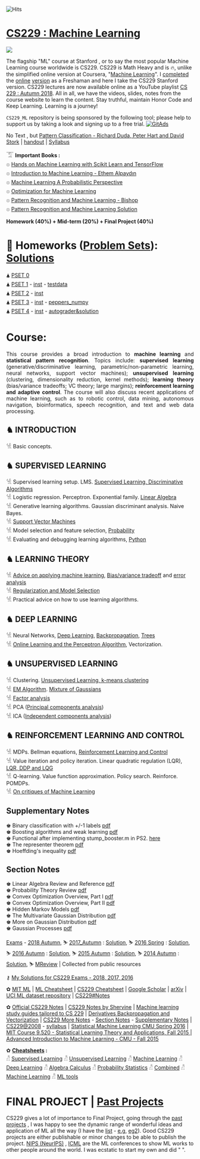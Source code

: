 ![Hits](https://hitcounter.pythonanywhere.com/count/tag.svg?url=https%3A%2F%2Fgithub.com%2FSKKSaikia%2FCS229_ML)

# [CS229 : Machine Learning](http://cs229.stanford.edu/)

<img src="https://github.com/SKKSaikia/CS229_ML/blob/master/img/cs229.jpg">

The flagship "ML" course at Stanford , or to say the most popular Machine Learning course worldwide is CS229. CS229 is Math Heavy and is 🔥, unlike the simplified online version at Coursera, "[Machine Learning](https://www.coursera.org/learn/machine-learning)". I [completed](https://www.coursera.org/account/accomplishments/verify/4G25AQXD9LDG) the [online](https://github.com/rmarquis/coursera-machinelearning) [version](https://github.com/atinesh-s/Coursera-Machine-Learning-Stanford) as a Freshaman and here I take the CS229 Stanford version. CS229 lectures are now available online as a YouTube playlist [CS 229 : Autumn 2018](https://www.youtube.com/watch?v=jGwO_UgTS7I&list=PLoROMvodv4rMiGQp3WXShtMGgzqpfVfbU). All in all, we have the videos, slides, notes from the course website to learn the content. Stay truthful, maintain Honor Code and Keep Learning. Learning is a journey!

`CS229_ML` repository is being sponsored by the following tool; please help to support us by taking a look and signing up to a free trial.
<a href="https://tracking.gitads.io/?repo=CS229_ML"><img src="https://images.gitads.io/CS229_ML" alt="GitAds"/></a>

No Text , but [Pattern Classification - Richard Duda, Peter Hart and David Stork](https://github.com/SKKSaikia/CS229_ML/blob/master/doc/Pattern%20Classification%20by%20Richard%20O.%20Duda%2C%20David%20G.%20Stork%2C%20Peter%20E.Hart%20.pdf) | [handout](https://github.com/SKKSaikia/CS229_ML/blob/master/doc/handout.pdf) | [Syllabus](http://cs229.stanford.edu/syllabus.html)

𓄆 <b>Important Books : </b><br/>
𓊖 [Hands on Machine Learning with Scikit Learn and TensorFlow](https://github.com/devakar/deep-learning-books/blob/master/Hands%20on%20Machine%20Learning%20with%20Scikit%20Learn%20and%20TensorFlow.pdf) <br/>
𓊖 [Introduction to Machine Learning - Ethem Alpaydın](https://kkpatel7.files.wordpress.com/2015/04/alppaydin_machinelearning_2010.pdf) <br/>
𓊖 [Machine Learning A Probabilistic Perspective](https://doc.lagout.org/science/Artificial%20Intelligence/Machine%20learning/Machine%20Learning_%20A%20Probabilistic%20Perspective%20%5BMurphy%202012-08-24%5D.pdf) <br/>
𓊖 [Optimization for Machine Learning](https://doc.lagout.org/science/Artificial%20Intelligence/Machine%20learning/Optimization%20for%20Machine%20Learning%20%5BSra%2C%20Nowozin%20%26%20Wright%202011-09-30%5D.pdf) <br/>
𓊖 [Pattern Recognition and Machine Learning - Bishop](https://github.com/SKKSaikia/CS229_ML/blob/master/doc/Bishop%20-%20Pattern%20Recognition%20And%20Machine%20Learning%20-%20Springer%20%202006.pdf) <br/>
𓊖 [Pattern Recognition and Machine Learning Solution](https://github.com/SKKSaikia/CS229_ML/blob/master/doc/Pattern%20Recognition%20and%20Machine%20Learning%20Solution.pdf) <br/>

<b> Homework (40%) + Mid-term (20%) + Final Project (40%) </b>

# 🥤 Homeworks ([Problem Sets](https://github.com/SKKSaikia/CS229_ML/tree/master/PSET)): [Solutions](https://github.com/SKKSaikia/CS229_ML/blob/master/SOLUTIONS.MD)

🛦 [PSET 0](https://github.com/SKKSaikia/CS229_ML/blob/master/PSET/2018/ps0.pdf) <br/>
🛦 [PSET 1](https://github.com/SKKSaikia/CS229_ML/blob/master/PSET/2018/ps1.zip) - [inst](https://github.com/SKKSaikia/CS229_ML/blob/master/PSET/2018/ps1.txt) - [testdata](https://github.com/SKKSaikia/CS229_ML/blob/master/PSET/2018/data.zip)<br/>
🛦 [PSET 2](https://github.com/SKKSaikia/CS229_ML/blob/master/PSET/2018/ps2.zip) - [inst](https://github.com/SKKSaikia/CS229_ML/blob/master/PSET/2018/ps2.txt) <br/>
🛦 [PSET 3](https://github.com/SKKSaikia/CS229_ML/blob/master/PSET/2018/ps3.zip) - [inst](https://github.com/SKKSaikia/CS229_ML/blob/master/PSET/2018/ps3.txt) - [peppers_numpy](https://github.com/SKKSaikia/CS229_ML/blob/master/PSET/2018/peppers_numpy.zip) <br/>
🛦 [PSET 4](https://github.com/SKKSaikia/CS229_ML/blob/master/PSET/2018/ps4_v5_release.zip) - [inst](https://github.com/SKKSaikia/CS229_ML/blob/master/PSET/2018/ps4.txt) - [autograder&solution](https://github.com/SKKSaikia/CS229_ML/blob/master/PSET/2018/autograder.zip) <br/>

# Course:

<p align="justify">This course provides a broad introduction to <b>machine learning</b> and <b>statistical pattern recognition</b>. Topics include: <b>supervised learning</b> (generative/discriminative learning, parametric/non-parametric learning, neural networks, support vector machines); <b>unsupervised learning</b> (clustering, dimensionality reduction, kernel methods); <b>learning theory</b> (bias/variance tradeoffs; VC theory; large margins); <b>reinforcement learning and adaptive control</b>. The course will also discuss recent applications of machine learning, such as to robotic control, data mining, autonomous navigation, bioinformatics, speech recognition, and text and web data processing.</p>

<h2><b> ♞ INTRODUCTION </b></h2>

𓀽 Basic concepts.

<h2><b> ♞ SUPERVISED LEARNING </b></h2>

𓀽 Supervised learning setup. LMS. [Supervised Learning, Discriminative Algorithms](https://github.com/SKKSaikia/CS229_ML/blob/master/doc/NOTES/cs229-notes1.pdf) <br/>
𓀽 Logistic regression. Perceptron. Exponential family. [Linear Algebra](https://github.com/SKKSaikia/CS229_ML/blob/master/doc/NOTES/section_notes/1%20-%20cs229-linalg.pdf) <br/>
𓀽 Generative learning algorithms. Gaussian discriminant analysis. Naive Bayes. <br/>
𓀽 [Support Vector Machines](https://github.com/SKKSaikia/CS229_ML/blob/master/doc/NOTES/cs229-notes2.pdf) <br/>
𓀽 Model selection and feature selection, [Probability](https://github.com/SKKSaikia/CS229_ML/blob/master/doc/NOTES/section_notes/2%20-%20cs229-prob.pdf) <br/>
𓀽 Evaluating and debugging learning algorithms, [Python](https://github.com/SKKSaikia/CS229_ML/blob/master/doc/NOTES/section_notes/CS229_Python_Tutorial.pdf) <br/>

<h2><b> ♞ LEARNING THEORY </b></h2>

𓀽 [Advice on applying machine learning](https://github.com/SKKSaikia/CS229_ML/blob/master/doc/NOTES/ml_application_advice.pdf), [Bias/variance tradeoff](https://github.com/SKKSaikia/CS229_ML/blob/master/doc/NOTES/cs229-notes4a.pdf) and [error analysis](https://github.com/SKKSaikia/CS229_ML/blob/master/doc/NOTES/cs229-notes4b.pdf) <br/>
𓀽 [Regularization and Model Selection](https://github.com/SKKSaikia/CS229_ML/blob/master/doc/NOTES/cs229-notes5.pdf) <br/>
𓀽 Practical advice on how to use learning algorithms. <br/>

<h2><b> ♞ DEEP LEARNING </b></h2>

𓀽 Neural Networks, [Deep Learning](https://github.com/SKKSaikia/CS229_ML/blob/master/doc/NOTES/cs229-notes-deep_learning.pdf), [Backpropagation](https://github.com/SKKSaikia/CS229_ML/blob/master/doc/NOTES/cs229-notes-backprop.pdf), [Trees](http://cs229.stanford.edu/notes/rf-notes.pdf) <br/>
𓀽 [Online Learning and the Perceptron Algorithm](https://github.com/SKKSaikia/CS229_ML/blob/master/doc/NOTES/cs229-notes6.pdf), Vectorization. <br/>

<h2><b> ♞ UNSUPERVISED LEARNING </b></h2>

𓀽 Clustering. [Unsupervised Learning, k-means clustering](https://github.com/SKKSaikia/CS229_ML/blob/master/doc/NOTES/cs229-notes7a.pdf) <br/>
𓀽 [EM Algorithm](https://github.com/SKKSaikia/CS229_ML/blob/master/doc/NOTES/cs229-notes8.pdf). [Mixture of Gaussians](https://github.com/SKKSaikia/CS229_ML/blob/master/doc/NOTES/cs229-notes7b.pdf) <br/>
𓀽 [Factor analysis](https://github.com/SKKSaikia/CS229_ML/blob/master/doc/NOTES/cs229-notes9.pdf) <br/>
𓀽 PCA ([Principal components analysis](https://github.com/SKKSaikia/CS229_ML/blob/master/doc/NOTES/cs229-notes10.pdf)) <br/>
𓀽 ICA ([Independent components analysis](https://github.com/SKKSaikia/CS229_ML/blob/master/doc/NOTES/cs229-notes11.pdf)) <br/>

<h2><b> ♞ REINFORCEMENT LEARNING AND CONTROL </b></h2>

𓀽 MDPs. Bellman equations, [Reinforcement Learning and Control](https://github.com/SKKSaikia/CS229_ML/blob/master/doc/NOTES/cs229-notes12.pdf) <br/>
𓀽 Value iteration and policy iteration. Linear quadratic regulation (LQR), [LQR, DDP and LQG](https://github.com/SKKSaikia/CS229_ML/blob/master/doc/NOTES/cs229-notes13.pdf) <br/>
𓀽 Q-learning. Value function approximation. Policy search. Reinforce. POMDPs. <br/>
𓀽 [On critiques of Machine Learning](https://github.com/SKKSaikia/CS229_ML/blob/master/doc/NOTES/section_notes/critiques-ml.pdf) <br/>

<h2><b> Supplementary Notes </b></h2>

♚ Binary classification with +/-1 labels [pdf](https://github.com/SKKSaikia/CS229_ML/blob/master/doc/NOTES/supplementary_notes/1%20-%20loss-functions.pdf) <br/>
♚ Boosting algorithms and weak learning [pdf](https://github.com/SKKSaikia/CS229_ML/blob/master/doc/NOTES/supplementary_notes/2%20-%20boosting.pdf) <br/>
♚ Functional after implementing stump_booster.m in PS2. [here](https://github.com/SKKSaikia/CS229_ML/blob/master/doc/NOTES/supplementary_notes/3%20-%20boosting_example.m) <br/>
♚ The representer theorem [pdf](https://github.com/SKKSaikia/CS229_ML/blob/master/doc/NOTES/supplementary_notes/4%20-%20representer-function.pdf) <br/>
♚ Hoeffding's inequality [pdf](https://github.com/SKKSaikia/CS229_ML/blob/master/doc/NOTES/supplementary_notes/5%20-%20hoeffding.pdf) <br/>

<h2><b> Section Notes </b></h2>

♚ Linear Algebra Review and Reference [pdf](https://github.com/SKKSaikia/CS229_ML/blob/master/doc/NOTES/section_notes/1%20-%20cs229-linalg.pdf) <br/>
♚ Probability Theory Review [pdf](https://github.com/SKKSaikia/CS229_ML/blob/master/doc/NOTES/section_notes/2%20-%20cs229-prob.pdf) <br/>
♚ Convex Optimization Overview, Part I [pdf](https://github.com/SKKSaikia/CS229_ML/blob/master/doc/NOTES/section_notes/4%20-%20cs229-cvxopt.pdf) <br/>
♚ Convex Optimization Overview, Part II [pdf](https://github.com/SKKSaikia/CS229_ML/blob/master/doc/NOTES/section_notes/5%20-%20cs229-cvxopt2.pdf) <br/>
♚ Hidden Markov Models [pdf](https://github.com/SKKSaikia/CS229_ML/blob/master/doc/NOTES/section_notes/6%20-%20cs229-hmm.pdf) <br/>
♚ The Multivariate Gaussian Distribution [pdf](https://github.com/SKKSaikia/CS229_ML/blob/master/doc/NOTES/section_notes/7%20-%20gaussians.pdf) <br/>
♚ More on Gaussian Distribution [pdf](https://github.com/SKKSaikia/CS229_ML/blob/master/doc/NOTES/section_notes/8%20-%20more_on_gaussians.pdf) <br/>
♚ Gaussian Processes [pdf](https://github.com/SKKSaikia/CS229_ML/blob/master/doc/NOTES/section_notes/9%20-%20cs229-gaussian_processes.pdf) <br/>

[Exams](https://github.com/SKKSaikia/CS229_ML/tree/master/Exams) - [2018 Autumn](https://github.com/SKKSaikia/CS229_ML/blob/master/Exams/MTfinalTBA_aut_2018.pdf), ⛷ [2017_Autumn](https://github.com/SKKSaikia/CS229_ML/blob/master/Exams/2017_Aut_Midterm.pdf) : [Solution](https://github.com/SKKSaikia/CS229_ML/blob/master/Exams/2017_Aut_Midterm_soln.pdf), ⛷ [2016 Spring](https://github.com/SKKSaikia/CS229_ML/blob/master/Exams/2016_Spr_Midterm.pdf) : [Solution](https://github.com/SKKSaikia/CS229_ML/blob/master/Exams/2016_Spr_Midterm_soln.pdf), ⛷ [2016 Autumn](https://github.com/SKKSaikia/CS229_ML/blob/master/Exams/2016_Aut_Midterm.pdf) : [Solution](https://github.com/SKKSaikia/CS229_ML/blob/master/Exams/2016_Aut_Midterm_2.pdf), ⛷ [2015 Autumn](https://github.com/SKKSaikia/CS229_ML/blob/master/Exams/midterm2015.pdf) : [Solution](https://github.com/SKKSaikia/CS229_ML/blob/master/Exams/practicemidterm2sol.pdf), ⛷ [2014 Autumn](https://github.com/SKKSaikia/CS229_ML/blob/master/Exams/midterm2014.pdf) : [Solution](https://github.com/SKKSaikia/CS229_ML/blob/master/Exams/practicemidterm1sol.pdf), ⛷ [MReview](https://github.com/SKKSaikia/CS229_ML/blob/master/Exams/cs229-mt-review.pdf)  | Collected from public resources

⚷ [My Solutions for CS229 Exams - 2018, 2017, 2016](https://github.com/SKKSaikia/CS229_ML/blob/master/Exams/SOLUTIONS.MD)

✿ [MIT ML](http://machinelearning.mit.edu/) | [ML Cheatsheet](https://ml-cheatsheet.readthedocs.io/en/latest/) | [CS229 Cheatsheet](https://stanford.edu/~shervine/teaching/cs-229/cheatsheet-supervised-learning) | [Google Scholar](https://scholar.google.co.in/) | [arXiv](https://arxiv.org/) | [UCI ML dataset repository](http://archive.ics.uci.edu/ml/index.php) | [CS229#Notes](https://github.com/SKKSaikia/CS229_ML/blob/master/doc/CS229.pdf)

✿ [Official CS229 Notes](https://github.com/SKKSaikia/CS229_ML/tree/master/doc/cs229-notes-all) | [CS229 Notes by Shervine](https://stanford.edu/~shervine/teaching/cs-229.html) | [Machine learning study guides tailored to CS 229](https://stanford.edu/~shervine/teaching/cs-229/cheatsheet-supervised-learning) | [Derivatives Backpropagation and Vectorization](https://github.com/SKKSaikia/CS229_ML/blob/master/doc/Derivatives%20Backpropagation%20and%20Vectorization.pdf) | [CS229 More Notes](https://github.com/SKKSaikia/CS229_ML/tree/master/doc/NOTES) - [Section Notes](https://github.com/SKKSaikia/CS229_ML/tree/master/doc/NOTES/section_notes) - [Supplementary Notes](https://github.com/SKKSaikia/CS229_ML/tree/master/doc/NOTES/supplementary_notes) | [CS229@2008](https://www.youtube.com/watch?v=UzxYlbK2c7E&list=PLA89DCFA6ADACE599) - [syllabus](https://github.com/SKKSaikia/CS229_ML/blob/master/cs229_2008.txt) | [Statistical Machine Learning CMU Spring 2016](http://academictorrents.com/details/07f1555918ed051809f0075fedc0cd469a194c93) | [MIT Course 9.520 - Statistical Learning Theory and Applications, Fall 2015	](http://academictorrents.com/details/8b47f45382645882a23e0f8d9d9fbb764b3eb378) | [Advanced Introduction to Machine Learning - CMU - Fall 2015](http://academictorrents.com/details/8165e591be4b54c2bc93b1e54c4374d42dcdd9f8)

✿ <b>[Cheatsheets](https://github.com/SKKSaikia/CS229_ML/tree/master/doc/cheatsheets) : </b><br/>
𓀯 [Supervised Learning](https://github.com/SKKSaikia/CS229_ML/blob/master/doc/cheatsheets/cheatsheet-supervised-learning.pdf)
𓀯 [Unsupervised Learning](https://github.com/SKKSaikia/CS229_ML/blob/master/doc/cheatsheets/cheatsheet-unsupervised-learning.pdf)
𓀯 [Machine Learning](https://github.com/SKKSaikia/CS229_ML/blob/master/doc/cheatsheets/cheatsheet-machine-learning-tips-and-tricks.pdf)
𓀯 [Deep Learning](https://github.com/SKKSaikia/CS229_ML/blob/master/doc/cheatsheets/cheatsheet-deep-learning.pdf)
𓀯 [Algebra Calculus](https://github.com/SKKSaikia/CS229_ML/blob/master/doc/cheatsheets/refresher-algebra-calculus.pdf)
𓀯 [Probability Statistics](https://github.com/SKKSaikia/CS229_ML/blob/master/doc/cheatsheets/refresher-probabilities-statistics.pdf)
𓀯 [Combined](https://github.com/SKKSaikia/CS229_ML/blob/master/doc/cheatsheets/super-cheatsheet-machine-learning.pdf)
𓀯 [Machine Learning](https://github.com/SKKSaikia/CS229_ML/blob/master/doc/cheatsheets/machine-learning-cheat-sheet.pdf)
𓀯 [ML tools](https://github.com/SKKSaikia/CS229_ML/tree/master/doc/cheatsheets/ml_tool)

# FINAL PROJECT | [Past Projects](http://cs229.stanford.edu/projects.html)

CS229 gives a lot of importance to Final Project, going through the [past projects](http://cs229.stanford.edu/projects.html) , I was happy to see the dynamic range of wonderful ideas and application of ML all the way (I have the [list](https://github.com/SKKSaikia/CS229_ML/blob/master/CS229%20-%20Poster%20Session%20Number.xlsx) - [e.g](https://youtu.be/Iz_ifpoYE_g), [eg2](https://youtu.be/u5a7fz_NoB4)). Good CS229 projects are either publishable or minor changes to be able to publish the project. [NIPS (NeurIPS)](https://nips.cc/) , [ICML](https://icml.cc/) are the ML conferences to show ML works to other people around the world. I was ecstatic to start my own and did " ".
